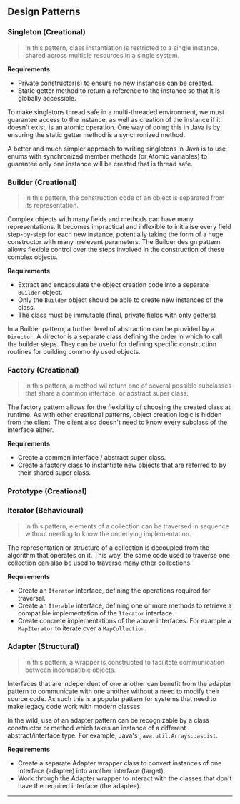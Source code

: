 ## Design Patterns

### Singleton (Creational)

> In this pattern, class instantiation is restricted to a single instance, shared across multiple resources in a single system.

**Requirements**
- Private constructor(s) to ensure no new instances can be created.
- Static getter method to return a reference to the instance so that it is globally accessible.

To make singletons thread safe in a multi-threaded environment, we must guarantee access to the instance, as well as creation of the instance if it doesn't exist, is an atomic operation. One way of doing this in Java is by ensuring the static getter method is a synchronized method.

A better and much simpler approach to writing singletons in Java is to use enums with synchronized member methods (or Atomic variables) to guarantee only one instance will be created that is thread safe.

### Builder (Creational)

> In this pattern, the construction code of an object is separated from its representation.

Complex objects with many fields and methods can have many representations. It becomes impractical and inflexible to initialise every field step-by-step for each new instance, potentially taking the form of a huge constructor with many irrelevant parameters. The Builder design pattern allows flexible control over the steps involved in the construction of these complex objects.

**Requirements**
- Extract and encapsulate the object creation code into a separate `Builder` object.
- Only the `Builder` object should be able to create new instances of the class.
- The class must be immutable (final, private fields with only getters)

In a Builder pattern, a further level of abstraction can be provided by a `Director`. A director is a separate class defining the order in which to call the builder steps. They can be useful for defining specific construction routines for building commonly used objects.

### Factory (Creational)

> In this pattern, a method wil return one of several possible subclasses that share a common interface, or abstract super class.

The factory pattern allows for the flexibility of choosing the created class at runtime. As with other creational patterns, object creation logic is hidden from the client. The client also doesn't need to know every subclass of the interface either.

**Requirements**
- Create a common interface / abstract super class.
- Create a factory class to instantiate new objects that are referred to by their shared super class.


### Prototype (Creational)

### Iterator (Behavioural)

> In this pattern, elements of a collection can be traversed in sequence without needing to know the underlying implementation.

The representation or structure of a collection is decoupled from the algorithm that operates on it. This way, the same code used to traverse one collection can also be used to traverse many other collections.

**Requirements**
- Create an `Iterator` interface, defining the operations required for traversal.
- Create an `Iterable` interface, defining one or more methods to retrieve a compatible implementation of the `Iterator` interface.
- Create concrete implementations of the above interfaces. For example a `MapIterator` to iterate over a `MapCollection`.

### Adapter (Structural)

> In this pattern, a wrapper is constructed to facilitate communication between incompatible objects.

Interfaces that are independent of one another can benefit from the adapter pattern to communicate with one another without a need to modify their source code. As such this is a popular pattern for systems that need to make legacy code work with modern classes. 

In the wild, use of an adapter pattern can be recognizable by a class constructor or method which takes an instance of a different abstract/interface type. For example, Java's `java.util.Arrays::asList`.

**Requirements**
- Create a separate Adapter wrapper class to convert instances of one interface (adaptee) into another interface (target).
- Work through the Adapter wrapper to interact with the classes that don't have the required interface (the adaptee).


---

